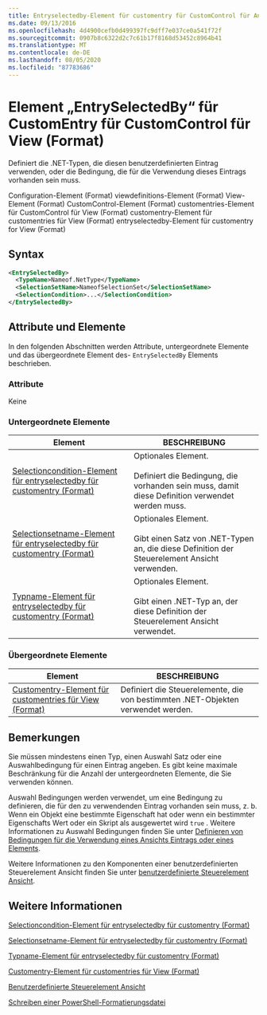 ```yaml
---
title: Entryselectedby-Element für customentry für CustomControl für Ansicht (Format) | Microsoft-Dokumentation
ms.date: 09/13/2016
ms.openlocfilehash: 4d4900cefb0d499397fc9dff7e037ce0a541f72f
ms.sourcegitcommit: 0907b8c6322d2c7c61b17f8168d53452c8964b41
ms.translationtype: MT
ms.contentlocale: de-DE
ms.lasthandoff: 08/05/2020
ms.locfileid: "87783686"
---
```

# <a name="entryselectedby-element-for-customentry-for-customcontrol-for-view-format"></a>Element „EntrySelectedBy“ für CustomEntry für CustomControl für View (Format)

Definiert die .NET-Typen, die diesen benutzerdefinierten Eintrag verwenden, oder die Bedingung, die für die Verwendung dieses Eintrags vorhanden sein muss.

Configuration-Element (Format) viewdefinitions-Element (Format) View-Element (Format) CustomControl-Element (Format) customentries-Element für CustomControl für View (Format) customentry-Element für customentries für View (Format) entryselectedby-Element für customentry for View (Format)

## <a name="syntax"></a>Syntax

```xml
<EntrySelectedBy>
  <TypeName>Nameof.NetType</TypeName>
  <SelectionSetName>NameofSelectionSet</SelectionSetName>
  <SelectionCondition>...</SelectionCondition>
</EntrySelectedBy>
```

## <a name="attributes-and-elements"></a>Attribute und Elemente

In den folgenden Abschnitten werden Attribute, untergeordnete Elemente und das übergeordnete Element des- `EntrySelectedBy` Elements beschrieben.

### <a name="attributes"></a>Attribute

Keine

### <a name="child-elements"></a>Untergeordnete Elemente

|Element|BESCHREIBUNG|
|-------------|-----------------|
|[Selectioncondition-Element für entryselectedby für customentry (Format)](./selectioncondition-element-for-entryselectedby-for-customcontrol-format.md)|Optionales Element.<br /><br /> Definiert die Bedingung, die vorhanden sein muss, damit diese Definition verwendet werden muss.|
|[Selectionsetname-Element für entryselectedby für customentry (Format)](./selectionsetname-element-for-entryselectedby-for-customcontrol-for-view-format.md)|Optionales Element.<br /><br /> Gibt einen Satz von .NET-Typen an, die diese Definition der Steuerelement Ansicht verwenden.|
|[Typname-Element für entryselectedby für customentry (Format)](./typename-element-for-selectioncondition-for-customcontrol-for-view-format.md)|Optionales Element.<br /><br /> Gibt einen .NET-Typ an, der diese Definition der Steuerelement Ansicht verwendet.|

### <a name="parent-elements"></a>Übergeordnete Elemente

|Element|BESCHREIBUNG|
|-------------|-----------------|
|[Customentry-Element für customentries für View (Format)](./customentry-element-for-customentries-for-customcontrol-for-view-format.md)|Definiert die Steuerelemente, die von bestimmten .NET-Objekten verwendet werden.|

## <a name="remarks"></a>Bemerkungen

Sie müssen mindestens einen Typ, einen Auswahl Satz oder eine Auswahlbedingung für einen Eintrag angeben. Es gibt keine maximale Beschränkung für die Anzahl der untergeordneten Elemente, die Sie verwenden können.

Auswahl Bedingungen werden verwendet, um eine Bedingung zu definieren, die für den zu verwendenden Eintrag vorhanden sein muss, z. b. Wenn ein Objekt eine bestimmte Eigenschaft hat oder wenn ein bestimmter Eigenschafts Wert oder ein Skript als ausgewertet wird `true` . Weitere Informationen zu Auswahl Bedingungen finden Sie unter [Definieren von Bedingungen für die Verwendung eines Ansichts Eintrags oder eines Elements](./defining-conditions-for-displaying-data.md).

Weitere Informationen zu den Komponenten einer benutzerdefinierten Steuerelement Ansicht finden Sie unter [benutzerdefinierte Steuerelement Ansicht](./creating-custom-controls.md).

## <a name="see-also"></a>Weitere Informationen

[Selectioncondition-Element für entryselectedby für customentry (Format)](./selectioncondition-element-for-entryselectedby-for-customcontrol-format.md)

[Selectionsetname-Element für entryselectedby für customentry (Format)](./selectionsetname-element-for-entryselectedby-for-customcontrol-for-view-format.md)

[Typname-Element für entryselectedby für customentry (Format)](./typename-element-for-selectioncondition-for-customcontrol-for-view-format.md)

[Customentry-Element für customentries für View (Format)](./customentry-element-for-customentries-for-customcontrol-for-view-format.md)

[Benutzerdefinierte Steuerelement Ansicht](./creating-custom-controls.md)

[Schreiben einer PowerShell-Formatierungsdatei](./writing-a-powershell-formatting-file.md)
